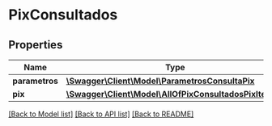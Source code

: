 # PixConsultados

## Properties
Name | Type | Description | Notes
------------ | ------------- | ------------- | -------------
**parametros** | [**\Swagger\Client\Model\ParametrosConsultaPix**](ParametrosConsultaPix.md) |  | 
**pix** | [**\Swagger\Client\Model\AllOfPixConsultadosPixItems[]**](.md) |  | [optional] 

[[Back to Model list]](../../README.md#documentation-for-models) [[Back to API list]](../../README.md#documentation-for-api-endpoints) [[Back to README]](../../README.md)

